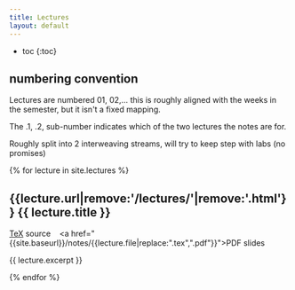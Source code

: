 ```yaml
---
title: Lectures
layout: default
---
```

 * toc
 {:toc}

## numbering convention
Lectures are numbered 01, 02,…  this is roughly aligned with the weeks in the semester, but it isn't a fixed mapping.

The .1, .2, sub-number indicates which of the two lectures the notes are for.

Roughly split into 2 interweaving streams,
 will try to keep step with labs (no promises)

{% for lecture in site.lectures %}
## {{lecture.url|remove:'/lectures/'|remove:'.html'}} {{ lecture.title }}
<span class="file-link"><a href="https://github.com/kf5011/kf5011.github.io/blob/master/notes/{{lecture.file}}">TeX</a>&nbsp;source&nbsp;</span>
&nbsp;
<span class="file-link"><a href="{{site.baseurl}}/notes/{{lecture.file|replace:".tex",".pdf"}}">PDF</a>&nbsp;slides&nbsp;</span>

{{ lecture.excerpt }}

{% endfor %}
